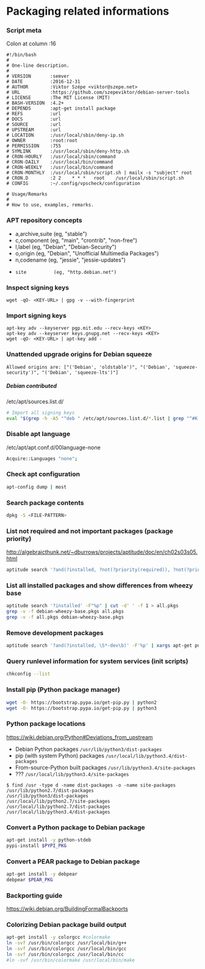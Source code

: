 # Packaging related informations

### Script meta

Colon at column :16

```
#!/bin/bash
#
# One-line description.
#
# VERSION       :semver
# DATE          :2016-12-31
# AUTHOR        :Viktor Szépe <viktor@szepe.net>
# URL           :https://github.com/szepeviktor/debian-server-tools
# LICENSE       :The MIT License (MIT)
# BASH-VERSION  :4.2+
# DEPENDS       :apt-get install package
# REFS          :url
# DOCS          :url
# SOURCE        :url
# UPSTREAM      :url
# LOCATION      :/usr/local/sbin/deny-ip.sh
# OWNER         :root:root
# PERMISSION    :755
# SYMLINK       :/usr/local/sbin/deny-http.sh
# CRON-HOURLY   :/usr/local/sbin/command
# CRON-DAILY    :/usr/local/bin/command
# CRON-WEEKLY   :/usr/local/bin/command
# CRON-MONTHLY  :/usr/local/sbin/script.sh | mailx -s "subject" root
# CRON.D        :2 2	* * *	root	/usr/local/sbin/script.sh
# CONFIG        :~/.config/vpscheck/configuration

# Usage/Remarks
#
# How to use, examples, remarks.
```

### APT repository concepts

-   a,archive,suite (eg, "stable")
-   c,component     (eg, "main", "crontrib", "non-free")
-   l,label         (eg, "Debian", "Debian-Security")
-   o,origin        (eg, "Debian", "Unofficial Multimedia Packages")
-   n,codename      (eg, "jessie", "jessie-updates")
-     site          (eg, "http.debian.net")

### Inspect signing keys

```
wget -qO- <KEY-URL> | gpg -v --with-fingerprint
```

### Import signing keys

```
apt-key adv --keyserver pgp.mit.edu --recv-keys <KEY>
apt-key adv --keyserver keys.gnupg.net --recv-keys <KEY>
wget -qO- <KEY-URL> | apt-key add -
```

### Unattended upgrade origins for Debian squeeze

```
Allowed origins are: ["('Debian', 'oldstable')", "('Debian', 'squeeze-security')", "('Debian', 'squeeze-lts')"]
```

##### Debian contributed

/etc/apt/sources.list.d/

```bash
# Import all signing keys
eval "$(grep -h -A5 "^deb " /etc/apt/sources.list.d/*.list | grep "^#K: " | cut -d' ' -f 2-)"
```

### Disable apt language

/etc/apt/apt.conf.d/00language-none

```bash
Acquire::Languages "none";
```

### Check apt configuration

```bash
apt-config dump | most
```

### Search package contents

```bash
dpkg -S <FILE-PATTERN>
```

### List not required and not important packages (package priority)

http://algebraicthunk.net/~dburrows/projects/aptitude/doc/en/ch02s03s05.html

```bash
aptitude search '?and(?installed, ?not(?priority(required)), ?not(?priority(important)))' -F"%p" | cut -d' ' -f 1
```

### List all installed packages and show differences from wheezy base

```bash
aptitude search '?installed' -F"%p" | cut -d' ' -f 1 > all.pkgs
grep -v -f debian-wheezy-base.pkgs all.pkgs
grep -v -f all.pkgs debian-wheezy-base.pkgs
```

### Remove development packages

```bash
aptitude search '?and(?installed, \S*-dev\b)' -F'%p' | xargs apt-get purge
```

### Query runlevel information for system services (init scripts)

```bash
chkconfig --list
```

### Install pip (Python package manager)

```bash
wget -O- https://bootstrap.pypa.io/get-pip.py | python2
wget -O- https://bootstrap.pypa.io/get-pip.py | python3
```

### Python package locations

https://wiki.debian.org/Python#Deviations_from_upstream

- Debian Python packages `/usr/lib/python3/dist-packages`
- pip (with system Python) packages `/usr/local/lib/python3.4/dist-packages`
- From-source-Python built packages `/usr/lib/python3.4/site-packages`
- ??? `/usr/local/lib/python3.4/site-packages`

```
$ find /usr -type d -name dist-packages -o -name site-packages
/usr/lib/python2.7/dist-packages
/usr/lib/python3/dist-packages
/usr/local/lib/python2.7/site-packages
/usr/local/lib/python2.7/dist-packages
/usr/local/lib/python3.4/dist-packages
```

### Convert a Python package to Debian package

```bash
apt-get install -y python-stdeb
pypi-install $PYPI_PKG
```

### Convert a PEAR package to Debian package

```bash
apt-get install -y debpear
debpear $PEAR_PKG
```

### Backporting guide

https://wiki.debian.org/BuildingFormalBackports

### Colorizing Debian package build output

```bash
apt-get install -y colorgcc #colormake
ln -svf /usr/bin/colorgcc /usr/local/bin/g++
ln -svf /usr/bin/colorgcc /usr/local/bin/gcc
ln -svf /usr/bin/colorgcc /usr/local/bin/cc
#ln -svf /usr/bin/colormake /usr/local/bin/make
```
